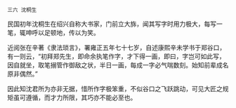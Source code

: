     三六 沈桐生 

   民国初年沈桐生在绍兴自称大书家，门前立大旆，闻其写字时用力极大，每写一笔，辄呻呼以足顿地，传以为笑。

   近阅张在辛著《隶法琐言》，署雍正五年七十七岁，自述康熙辛未学书于郑谷口，有一则云，“初拜郑先生，即命余执笔作字，才下得一画，即曰，字岂可如此写，因自就坐，取笔搦管作御敌之状，半日一画，每成一字必气喘数刻。始知前辈成名原非偶然。”

   因此知沈君所为亦非无据，惜所作字极笨重，不似谷口之飞跃跳动，可见大匠之规矩虽可遵循，而才力所限，其巧亦不能必至也。

